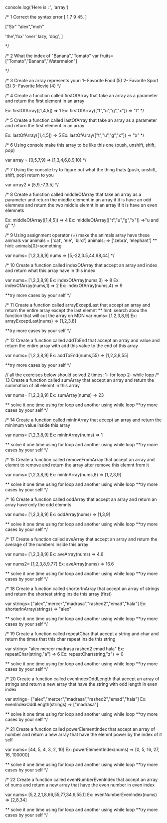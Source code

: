 console.log('Here is : ', 'array')



/*
1
Correct the syntax error
 [ 1,7  9  45, ]

 ["Str" "alex","moh"

 'the','fox' 'over' lazy, 'dog',  ]

*/


/*
2
What the index of "Banana","Tomato"
var fruits=["Tomato","Banana","Watermelon"]

*/


/*
3
Create an array represents your:
1- Favorite Food (5)
2- Favorite Sport (3)
3- Favorite Movie (4)
*/


/*
4
Create a function called firstOfArray
that take an array as a parameter
and return the first element in an array

Ex: firstOfArray([1,4,5]) => 1
Ex: firstOfArray(["t","u","g","x"]) => "t"
*/


/*
5
Create a function called lastOfArray
that take an array as a parameter
and return the first element in an array

Ex: lastOfArray([1,4,5]) => 5
Ex: lastOfArray(["t","u","g","x"]) => "x"
*/


/*
6
Using console make this array to be like this one (push, unshift, shift, pop)

var array = [0,5,7,9]
=> [1,3,4,6,8,9,10]
*/


/*
7
Using the console try to figure out what the thing thats (push, unshift, shift, pop) return to you

var array2 = [5,9,-7,3.5]
*/


/*
8
Create a function called middleOfArray
that take an array as a parameter
and return the middle element in an array if it is have an odd elemnets
and return the two middle elemnt in an array if it is have an even elemnets

Ex: middleOfArray([1,4,5]) => 4
Ex: middleOfArray(["t","u","g","x"]) =>"u and g"
*/


/*
9
Using assignment operator (=)
make the animals array have these animals
var animals = ['cat', 'ele', 'bird']
animals; => ['zebra', 'elephant']
** hint: animals[0]=something


var nums= [1,2,3,8,9]
nums => [5,-22,3.5,44,98,44]
*/


/*
10
Create a function called indexOfArray
that accept an array and index
and return what this array have in this index

var nums= [1,2,3,8,9]
Ex: indexOfArray(nums,3) => 8
Ex: indexOfArray(nums,1) => 2
Ex: indexOfArray(nums,4) => 9

**try more cases by your self
*/


/*
11
Create a function called arrayExceptLast
that accept an array
and return the entire array except the last elemnt
** hint: search abou the function that will cut the array on MDN
var nums= [1,2,3,8,9]
Ex: arrayExceptLast(nums) =>  [1,2,3,8]

**try more cases by your self
*/


/*
12
Create a function called addToEnd
that accept an array and value
and return the entire array with add this value to the end of this array

var nums= [1,2,3,8,9]
Ex: addToEnd(nums,55) =>  [1,2,3,8,55]

**try more cases by your self
*/


// all the exercises below should solved 2 times: 1- for loop 2- while lopp
/*
13
Create a function called sumArray
that accept an array
and return the summation of all elemnt in this array

var nums= [1,2,3,8,9]
Ex: sumArray(nums) => 23

** solve it one time using for loop and another using while loop
**try more cases by your self
*/


/*
14
Create a function called minInArray
that accept an array
and return the minimum value inside this array

var nums= [1,2,3,8,9]
Ex: minInArray(nums) => 1

** solve it one time using for loop and another using while loop
**try more cases by your self
*/


/*
15
Create a function called removeFromArray
that accept an array and elemnt to remove
and return the array after remove this elemnt from it

var nums= [1,2,3,8,9]
Ex: minInArray(nums,8) => [1,2,3,9]

** solve it one time using for loop and another using while loop
**try more cases by your self
*/


/*
16
Create a function called oddArray
that accept an array
and return an array have only the odd elemnts

var nums= [1,2,3,8,9]
Ex: oddArray(nums) => [1,3,9]

** solve it one time using for loop and another using while loop
**try more cases by your self
*/


/*
17
Create a function called aveArray
that accept an array
and return the average of the numbers inside this array

var nums= [1,2,3,8,9]
Ex: aveArray(nums) => 4.6

var nums2= [1,2,3,8,9,77]
Ex: aveArray(nums) => 16.6

** solve it one time using for loop and another using while loop
**try more cases by your self
*/


/*
18
Create a function called shorterInArray
that accept an array of strings
and return the shortest string inside this array (first)

var strings= ["alex","mercer","madrasa","rashed2","emad","hala"]
Ex: shorterInArray(strings) => "alex"

** solve it one time using for loop and another using while loop
**try more cases by your self
*/


/*
19
Create a function called repeatChar
that accept a string and char
and return the times that this char repeat inside this string

var string= "alex mercer madrasa rashed2 emad hala"
Ex: repeatChar(string,"a") => 6
Ex: repeatChar(string,"z") => 0

** solve it one time using for loop and another using while loop
**try more cases by your self
*/


/*
20
Create a function called evenIndexOddLength
that accept an array of strings
and return a new array that have the string with odd length in even index

var strings= ["alex","mercer","madrasa","rashed2","emad","hala"]
Ex: evenIndexOddLength(strings) => ["madrasa"]

** solve it one time using for loop and another using while loop
**try more cases by your self
*/


/*
21
Create a function called powerElementIndex
that accept an array of number
and return a new array that have the elemnt power by the index of it self

var nums= [44, 5, 4, 3, 2, 10]
Ex: powerElementIndex(nums) => [0, 5, 16, 27, 16, 100000]

** solve it one time using for loop and another using while loop
**try more cases by your self
*/


/*
22
Create a function called evenNumberEvenIndex
that accept an array of nums
and return a new array that have the even number in even index

var nums= [5,2,2,1,8,66,55,77,34,9,55,1]
Ex: evenNumberEvenIndex(nums) => [2,8,34]

** solve it one time using for loop and another using while loop
**try more cases by your self
*/









